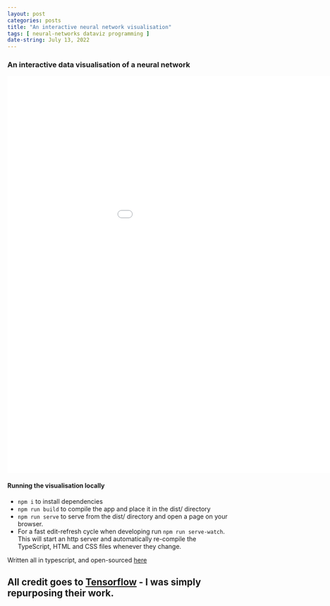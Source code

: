 ```yaml
---
layout: post
categories: posts
title: "An interactive neural network visualisation"
tags: [ neural-networks dataviz programming ]
date-string: July 13, 2022
---
```


### An interactive data visualisation of a neural network

<div style='text-align:center' >
    <iframe height='900' width='1100' style='border:none' src='/nnviz/index.html'>
    </iframe>
</div>

#### Running the visualisation locally

- `npm i` to install dependencies
- `npm run build` to compile the app and place it in the dist/ directory
- `npm run serve` to serve from the dist/ directory and open a page on your browser.
- For a fast edit-refresh cycle when developing run `npm run serve-watch`. This will start an http server and automatically re-compile the TypeScript, HTML and CSS files whenever they change.

Written all in typescript, and open-sourced [here](https://github.com/NFS002/nnviz)

## All credit goes to [Tensorflow](https://playground.tensorflow.org/) - I was simply repurposing their work.